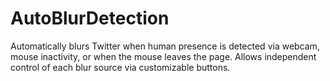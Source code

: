 # AutoBlurDetection
Automatically blurs Twitter when human presence is detected via webcam, mouse inactivity, or when the mouse leaves the page. Allows independent control of each blur source via customizable buttons.
